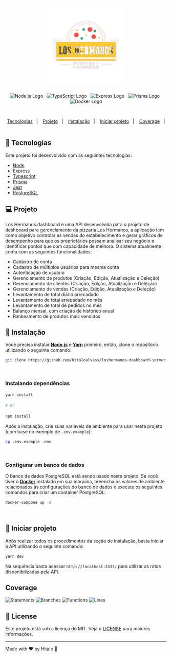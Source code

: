<h1 align="center">
  <img alt="logo los hermanos dashboard" title="los_hermanos" src=".github/logo.png" width="250px" />  
</h1>

<p align="center">
  <img alt="Node.js Logo" src="https://img.shields.io/badge/Node.js-@latest-F4A701?logo=node.js&labelColor=fff">&nbsp;&nbsp;
  <img alt="TypeScript Logo" src="https://img.shields.io/badge/TypeScript-@latest-F4A701?logo=typescript&labelColor=fff">&nbsp;&nbsp;
  <img alt="Express Logo" src="https://img.shields.io/badge/Express-v4.18.1-F4A701?logo=express&labelColor=fff&logoColor=000">&nbsp;&nbsp;
  <img alt="Prisma Logo" src="https://img.shields.io/badge/Prisma-v3.14.0-F4A701?logo=prisma&labelColor=fff&logoColor=000">&nbsp;&nbsp;
  <img alt="Docker Logo" src="https://img.shields.io/badge/Docker & Docker Compose-@latest-F4A701?logo=docker&labelColor=fff">
</p>

<br/>

<p align="center">
  <a href="#-tecnologias">Tecnologias</a>&nbsp;&nbsp;&nbsp;|&nbsp;&nbsp;&nbsp;
  <a href="#-projeto">Projeto</a>&nbsp;&nbsp;&nbsp;|&nbsp;&nbsp;&nbsp;
  <a href="#-instalaçã">Instalação</a>&nbsp;&nbsp;&nbsp;|&nbsp;&nbsp;&nbsp;
  <a href="#-iniciar-projeto">Iniciar projeto</a>&nbsp;&nbsp;&nbsp;|&nbsp;&nbsp;&nbsp;
  <a href="#-coverage">Coverage</a>&nbsp;&nbsp;&nbsp;|&nbsp;&nbsp;&nbsp;
</p>

## 🚀 Tecnologias

Este projeto foi desenvolvido com as seguintes tecnologias:

-   <a href="https://nodejs.org/en/">Node</a>
-   <a href="https://expressjs.com/pt-br/">Express</a>
-   <a href="https://www.typescriptlang.org/">Typescript</a>
-   <a href="https://www.prisma.io/">Prisma</a>
-   <a href="https://jestjs.io/pt-BR/">Jest</a>
-   <a href="https://www.postgresql.org/">PostgreSQL</a>

## 💻 Projeto

Los Hermanos dashboard é uma API desenvolvida para o projeto de dashboard para gerenciamento da pizzaria Los Hermanos, a aplicação tem como objetivo controlar as vendas do estabelecimento e gerar gráficos de desempenho para que os proprietários possam analisar seu negócio e identificar pontos que com capacidade de melhora.
O sistema atualmente conta com as seguintes funcionalidades:

-   Cadastro de conta
-   Cadastro de múltiplos usuários para mesma conta
-   Autenticação de usuário
-   Gerenciamento de produtos (Criação, Edição, Atualização e Deleção)
-   Gerenciamento de clientes (Criação, Edição, Atualização e Deleção)
-   Gerenciamento de vendas (Criação, Edição, Atualização e Deleção)
-   Levantamento de total diário arrecadado
-   Levantamento de total arrecadado no mês
-   Levantamento de total de pedidos no mês
-   Balanço mensal, com criação de histórico anual
-   Rankeamento de produtos mais vendidos

## :construction_worker: Instalação

Você precisa instalar **[Node.js](https://nodejs.org/en/)** e **[Yarn](https://yarnpkg.com/)** primeiro, então, clone o repositório utilizando o seguinte comando:

```bash
git clone https://github.com/hitaloalvess/loshermanos-dashboard-server.git
```

<br>

### Instalando dependências

```bash
yarn install

# or

npm install
```

Após a instalação, crie suas variáveis de ambiente para usar neste projeto (com base no exemplo de `.env.example`):

```bash
cp .env.example .env
```

<br>

### Configurar um banco de dados

O banco de dados PostgreSQL está sendo usado neste projeto. Se você tiver o **[Docker](https://www.docker.com/)** instalado em sua máquina, preencha os valores de ambiente relacionados às configurações do banco de dados e execute os seguintes comandos para criar um container PostgreSQL:

```bash
docker-compose up -d
```

<br>

## :runner: Iniciar projeto

Após realizar todos os procedimentos da seção de instalação, basta iniciar a API utilizando o seguinte comando:

```bash
yarn dev
```

Na sequência basta acessar `http://localhost:3333/` para utilizar as rotas disponibilizadas pela API.

## Coverage

![Statements](https://img.shields.io/badge/Statements-100%25-yellow.svg) ![Branches](https://img.shields.io/badge/Branches-100%25-red.svg) ![Functions](https://img.shields.io/badge/Functions-100%25-brightgreen.svg) ![Lines](https://img.shields.io/badge/Lines-100%25-yellow.svg)

## :memo: License

Este projeto está sob a licença do MIT. Veja o [LICENSE](https://github.com/hitaloalvess/loshermanos-dashboard-server/blob/main/LICENSE) para maiores informações.

---

Made with ♥ by Hitalo 🚀
